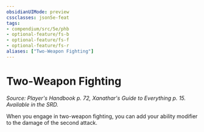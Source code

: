 ```yaml
---
obsidianUIMode: preview
cssclasses: json5e-feat
tags:
- compendium/src/5e/phb
- optional-feature/fs-b
- optional-feature/fs-f
- optional-feature/fs-r
aliases: ["Two-Weapon Fighting"]
---
```

# Two-Weapon Fighting
*Source: Player's Handbook p. 72, Xanathar's Guide to Everything p. 15. Available in the SRD.*  

When you engage in two-weapon fighting, you can add your ability modifier to the damage of the second attack.
